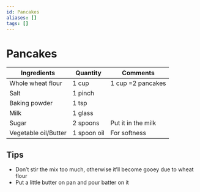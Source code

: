 ```yaml
---
id: Pancakes
aliases: []
tags: []
---
```


# Pancakes

| Ingredients          | Quantity    | Comments           |
| -------------------- | ----------- | ------------------ |
| Whole wheat flour    | 1 cup       | 1 cup =2 pancakes  |
| Salt                 | 1 pinch     |                    |
| Baking powder        | 1 tsp       |                    |
| Milk                 | 1 glass     |                    |
| Sugar                | 2 spoons    | Put it in the milk |
| Vegetable oil/Butter | 1 spoon oil | For softness       |

## Tips

- Don’t stir the mix too much, otherwise it’ll become gooey due to wheat flour
- Put a little butter on pan and pour batter on it
